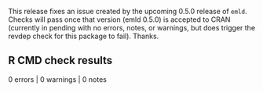 This release fixes an issue created by the upcoming 0.5.0 release of `emld`.  Checks
will pass once that version (emld 0.5.0) is accepted to CRAN (currently in pending
with no errors, notes, or warnings, but does trigger the revdep check for this package
to fail).  Thanks.


## R CMD check results

0 errors | 0 warnings | 0 notes

